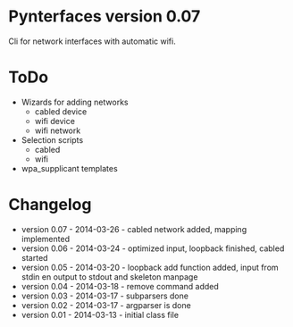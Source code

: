 Pynterfaces version 0.07
========================
Cli for network interfaces with automatic wifi.

ToDo
====
- Wizards for adding networks
	- cabled device
	- wifi device
	- wifi network
- Selection scripts
	- cabled
	- wifi
- wpa\_supplicant templates

Changelog
=========
* version 0.07 - 2014-03-26 - cabled network added, mapping implemented
* version 0.06 - 2014-03-24 - optimized input, loopback finished, cabled started
* version 0.05 - 2014-03-20 - loopback add function added, input from stdin en output to stdout and skeleton manpage
* version 0.04 - 2014-03-18 - remove command added
* version 0.03 - 2014-03-17 - subparsers done
* version 0.02 - 2014-03-17 - argparser is done
* version 0.01 - 2014-03-13 - initial class file
